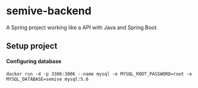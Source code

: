 # semive-backend
A Spring project working like a API with Java and Spring Boot.

## Setup project

#### Configuring database

```
docker run -d -p 3306:3006 --name mysql -e MYSQL_ROOT_PASSWORD=root -e MYSQL_DATABASE=semive mysql:5.6
```